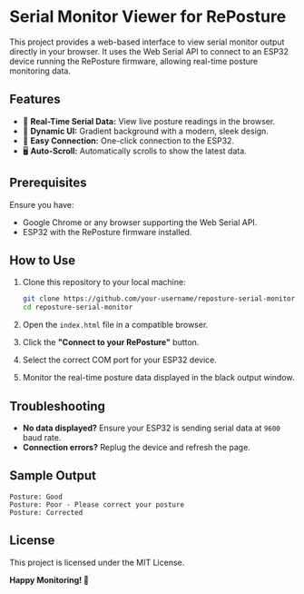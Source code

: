# Serial Monitor Viewer for RePosture

This project provides a web-based interface to view serial monitor output directly in your browser. It uses the Web Serial API to connect to an ESP32 device running the RePosture firmware, allowing real-time posture monitoring data.

## Features
- 📡 **Real-Time Serial Data:** View live posture readings in the browser.
- 🎨 **Dynamic UI:** Gradient background with a modern, sleek design.
- 🔌 **Easy Connection:** One-click connection to the ESP32.
- 🖥️ **Auto-Scroll:** Automatically scrolls to show the latest data.

## Prerequisites
Ensure you have:
- Google Chrome or any browser supporting the Web Serial API.
- ESP32 with the RePosture firmware installed.

## How to Use
1. Clone this repository to your local machine:
    ```bash
    git clone https://github.com/your-username/reposture-serial-monitor.git
    cd reposture-serial-monitor
    ```

2. Open the `index.html` file in a compatible browser.

3. Click the **"Connect to your RePosture"** button.

4. Select the correct COM port for your ESP32 device.

5. Monitor the real-time posture data displayed in the black output window.

## Troubleshooting
- **No data displayed?** Ensure your ESP32 is sending serial data at `9600` baud rate.
- **Connection errors?** Replug the device and refresh the page.

## Sample Output
```
Posture: Good
Posture: Poor - Please correct your posture
Posture: Corrected
```

## License
This project is licensed under the MIT License. 

**Happy Monitoring! 🦾**

